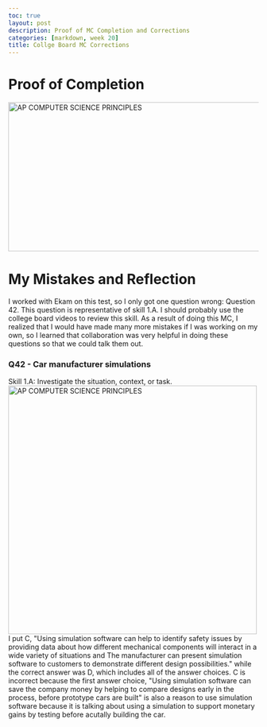 ```yaml
---
toc: true
layout: post
description: Proof of MC Completion and Corrections 
categories: [markdown, week 20]
title: Collge Board MC Corrections 
--- 
```


# Proof of Completion 
<img src="{{site.baseurl}}/images/poppy.png" alt="AP COMPUTER SCIENCE PRINCIPLES" width="600" height="300"> 

# My Mistakes and Reflection
I worked with Ekam on this test, so I only got one question wrong: Question 42. This question is representative of skill 1.A. I should probably use the college board videos to review this skill. As a result of doing this MC, I realized that I would have made many more mistakes if I was working on my own, so I learned that collaboration was very helpful in doing these questions so that we could talk them out. 

### Q42 - Car manufacturer simulations
Skill 1.A: Investigate the situation, context, or task.
<img src="{{site.baseurl}}/images/okie.png" alt="AP COMPUTER SCIENCE PRINCIPLES" width="500" height="500"> 
I put C, "Using simulation software can help to identify safety issues by providing data about how different mechanical components will interact in a wide variety of situations and The manufacturer can present simulation software to customers to demonstrate different design possibilities." while the correct answer was D, which includes all of the answer choices. C is incorrect because the first answer choice, "Using simulation software can save the company money by helping to compare designs early in the process, before prototype cars are built" is also a reason to use simulation software because it is talking about using a simulation to support monetary gains by testing before acutally building the car. 